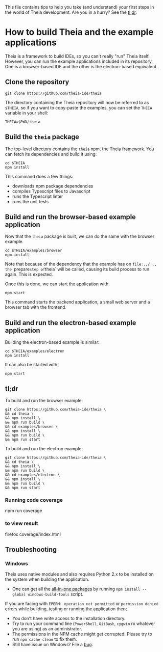 This file contains tips to help you take (and understand) your first steps in
the world of Theia development.  Are you in a hurry?  See the [tl;dr](#tldr).

# How to build Theia and the example applications

Theia is a framework to build IDEs, so you can't really "run" Theia itself.
However, you can run the example applications included in its repository.  One
is a browser-based IDE and the other is the electron-based equivalent.

## Clone the repository

    git clone https://github.com/theia-ide/theia

The directory containing the Theia repository will now be referred to as
`$THEIA`, so if you want to copy-paste the examples, you can set the `THEIA`
variable in your shell:

    THEIA=$PWD/theia

## Build the `theia` package

The top-level directory contains the `theia` npm, the Theia framework.  You can
fetch its dependencies and build it using:

    cd $THEIA
    npm install

This command does a few things:

 - downloads npm package dependencies
 - compiles Typescript files to Javascript
 - runs the Typescript linter
 - runs the unit tests

## Build and run the browser-based example application

Now that the `theia` package is built, we can do the same with the browser
example.

    cd $THEIA/examples/browser
    npm install

Note that because of the dependency that the example has on `file:../.., the
`prepare` step of `theia` will be called, causing its build process to run
again. This is expected.

Once this is done, we can start the application with:

    npm start

This command starts the backend application, a small web server and a browser
tab with the frontend.

## Build and run the electron-based example application

Building the electron-based example is similar:

    cd $THEIA/examples/electron
    npm install

It can also be started with:

    npm start

## tl;dr

To build and run the browser example:

    git clone https://github.com/theia-ide/theia \
    && cd theia \
    && npm install \
    && npm run build \
    && cd examples/browser \
    && npm install \
    && npm run build \
    && npm run start

To build and run the electron example:

    git clone https://github.com/theia-ide/theia \
    && cd theia \
    && npm install \
    && npm run build \
    && cd examples/electron \
    && npm install \
    && npm run build \
    && npm run start

### Running code coverage

npm run coverage

### to view result

firefox coverage/index.html

## Troubleshooting

### Windows

Theia uses native modules and also requires Python 2.x to be installed on the system when building the application.
 - One can get all the [all-in-one packages] by running `npm install --global windows-build-tools` script.

 If you are facing with `EPERM: operation not permitted` or `permission denied` errors while building, testing or running the application then;
 - You don't have write access to the installation directory.
 - Try to run your command line (`PowerShell`, `GitBash`, `cygwin` ro whatever you are using) as an administrator.
 - The permissions in the NPM cache might get corrupted. Please try to run `npm cache clean` to fix them.
 - Still have issue on Windows? File a [bug].

[all-in-one packages]: https://github.com/felixrieseberg/windows-build-tools
[bug]: https://github.com/theia-ide/theia/issues